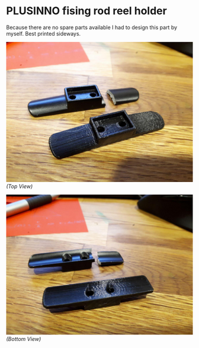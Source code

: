 # PLUSINNO fising rod reel holder
Because there are no spare parts available I had to design this part by myself. Best printed sideways.

![Reel Holder Top](https://github.com/TimGoll/plusinno_fishing_rod_reel_holder/blob/master/img/reel_holder_top.jpg)<br>
_(Top View)_

![Reel Holder Bottom](https://github.com/TimGoll/plusinno_fishing_rod_reel_holder/blob/master/img/reel_holder_bottom.jpg)<br>
_(Bottom View)_
